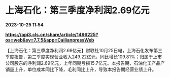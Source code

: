 # 上海石化：第三季度净利润2.69亿元

**2023-10-25 11:54**

**https://api3.cls.cn/share/article/1496225?os=web&sv=7.7.5&app=CailianpressWeb**

【上海石化：第三季度净利润2.69亿元】财联社10月25日电，上海石化发布第三季度报告，第三季度实现营业收入249.22亿元，同比增长109.81%；归属于上市公司股东的净利润2.69亿元，上年同期亏损15.7亿元。本报告期，石油化工产品产销量上升，单位成本同比下降，毛利同比上升，导致本报告期经营业绩上升。